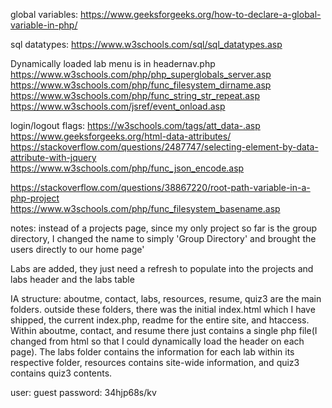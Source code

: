 global variables:
https://www.geeksforgeeks.org/how-to-declare-a-global-variable-in-php/

sql datatypes:
https://www.w3schools.com/sql/sql_datatypes.asp

Dynamically loaded lab menu is in headernav.php
https://www.w3schools.com/php/php_superglobals_server.asp
https://www.w3schools.com/php/func_filesystem_dirname.asp
https://www.w3schools.com/php/func_string_str_repeat.asp
https://www.w3schools.com/jsref/event_onload.asp

login/logout flags:
https://w3schools.com/tags/att_data-.asp
https://www.geeksforgeeks.org/html-data-attributes/
https://stackoverflow.com/questions/2487747/selecting-element-by-data-attribute-with-jquery
https://www.w3schools.com/php/func_json_encode.asp

https://stackoverflow.com/questions/38867220/root-path-variable-in-a-php-project
https://www.w3schools.com/php/func_filesystem_basename.asp

notes:
instead of a projects page, since my only project so far is the group directory, I changed the name to simply
'Group Directory' and brought the users directly to our home page'

Labs are added, they just need a refresh to populate into the projects and labs header and the labs table

IA structure:
aboutme, contact, labs, resources, resume, quiz3 are the main folders. outside these folders, there was the initial index.html which I have shipped, the current index.php, readme for the entire site, and htaccess. Within aboutme, contact, and resume there just contains a single php file(I changed from html so that I could dynamically load the header on each page). The labs folder contains the information for each lab within its respective folder, resources contains site-wide information, and quiz3 contains quiz3 contents. 

user: guest
password: 34hjp68s/kv

